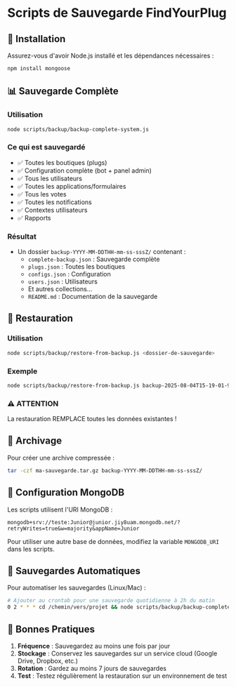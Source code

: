 # Scripts de Sauvegarde FindYourPlug

## 🔧 Installation

Assurez-vous d'avoir Node.js installé et les dépendances nécessaires :
```bash
npm install mongoose
```

## 📊 Sauvegarde Complète

### Utilisation
```bash
node scripts/backup/backup-complete-system.js
```

### Ce qui est sauvegardé
- ✅ Toutes les boutiques (plugs)
- ✅ Configuration complète (bot + panel admin)
- ✅ Tous les utilisateurs
- ✅ Toutes les applications/formulaires
- ✅ Tous les votes
- ✅ Toutes les notifications
- ✅ Contextes utilisateurs
- ✅ Rapports

### Résultat
- Un dossier `backup-YYYY-MM-DDTHH-mm-ss-sssZ/` contenant :
  - `complete-backup.json` : Sauvegarde complète
  - `plugs.json` : Toutes les boutiques
  - `configs.json` : Configuration
  - `users.json` : Utilisateurs
  - Et autres collections...
  - `README.md` : Documentation de la sauvegarde

## 🔄 Restauration

### Utilisation
```bash
node scripts/backup/restore-from-backup.js <dossier-de-sauvegarde>
```

### Exemple
```bash
node scripts/backup/restore-from-backup.js backup-2025-08-04T15-19-01-953Z
```

### ⚠️ ATTENTION
La restauration REMPLACE toutes les données existantes !

## 💾 Archivage

Pour créer une archive compressée :
```bash
tar -czf ma-sauvegarde.tar.gz backup-YYYY-MM-DDTHH-mm-ss-sssZ/
```

## 🔐 Configuration MongoDB

Les scripts utilisent l'URI MongoDB :
```
mongodb+srv://teste:Junior@junior.jiy8uam.mongodb.net/?retryWrites=true&w=majority&appName=Junior
```

Pour utiliser une autre base de données, modifiez la variable `MONGODB_URI` dans les scripts.

## 📅 Sauvegardes Automatiques

Pour automatiser les sauvegardes (Linux/Mac) :
```bash
# Ajouter au crontab pour une sauvegarde quotidienne à 2h du matin
0 2 * * * cd /chemin/vers/projet && node scripts/backup/backup-complete-system.js
```

## 🚀 Bonnes Pratiques

1. **Fréquence** : Sauvegardez au moins une fois par jour
2. **Stockage** : Conservez les sauvegardes sur un service cloud (Google Drive, Dropbox, etc.)
3. **Rotation** : Gardez au moins 7 jours de sauvegardes
4. **Test** : Testez régulièrement la restauration sur un environnement de test